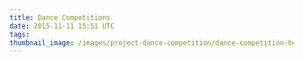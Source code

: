 ```yaml
---
title: Dance Competitions
date: 2015-11-11 15:51 UTC
tags:
thumbnail_image: /images/project-dance-competition/dance-competition-hero.jpg
---
```

